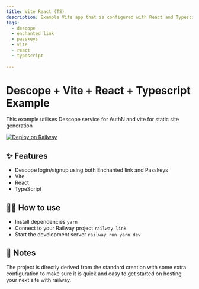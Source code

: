 ```yaml
---
title: Vite React (TS)
description: Example Vite app that is configured with React and Typescipt
tags:
  - descope
  - enchanted link
  - passkeys
  - vite
  - react
  - typescript
  
---
```


# Descope + Vite + React + Typescript Example
This example utilises Descope service for AuthN and vite for static site generation

[![Deploy on Railway](https://railway.app/button.svg)](https://railway.app/new/template/duzltn?referralCode=OH27A5)

## ✨ Features

- Descope login/signup using both Enchanted link and Passkeys
- Vite
- React
- TypeScript

## 💁‍♀️ How to use

- Install dependencies `yarn`
- Connect to your Railway project `railway link`
- Start the development server `railway run yarn dev`

## 📝 Notes

The project is directly derived from the standard creation with some extra configuration to make sure it is quick and easy to get started on hosting your next site with railway. 
